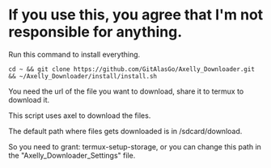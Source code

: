 # If you use this, you agree that I'm not responsible for anything.

Run this command to install everything.
```
cd ~ && git clone https://github.com/GitAlasGo/Axelly_Downloader.git && ~/Axelly_Downloader/install/install.sh
```
You need the url of the file you want to download, share it to termux to download it.

This script uses axel to download the files.

The default path where files gets downloaded is in /sdcard/download.

So you need to grant: termux-setup-storage, or you can change this path in the "Axelly_Downloader_Settings" file.
